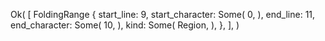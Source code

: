 Ok(
    [
        FoldingRange {
            start_line: 9,
            start_character: Some(
                0,
            ),
            end_line: 11,
            end_character: Some(
                10,
            ),
            kind: Some(
                Region,
            ),
        },
    ],
)